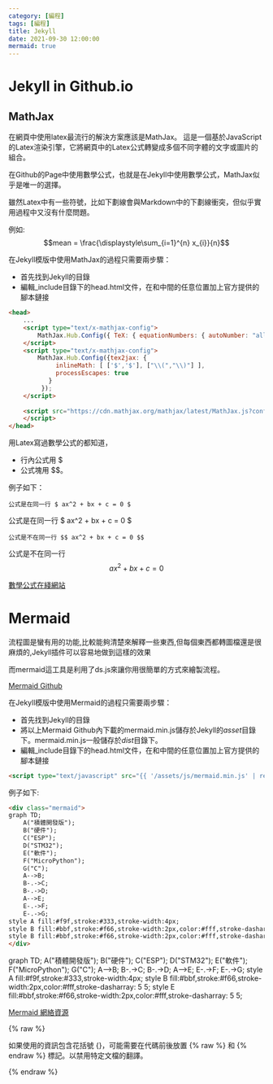 ```yaml
---
category: [編程]
tags: [編程]
title: Jekyll
date: 2021-09-30 12:00:00
mermaid: true
---
```


# Jekyll in Github.io

## MathJax

在網頁中使用latex最流行的解決方案應該是MathJax。 這是一個基於JavaScript的Latex渲染引擎，它將網頁中的Latex公式轉變成多個不同字體的文字或圖片的組合。

在Github的Page中使用數學公式，也就是在Jekyll中使用數學公式，MathJax似乎是唯一的選擇。

雖然Latex中有一些符號，比如下劃線會與Markdown中的下劃線衝突，但似乎實用過程中又沒有什麼問題。

例如:
$$mean = \frac{\displaystyle\sum_{i=1}^{n} x_{i}}{n}$$

在Jekyll模版中使用MathJax的過程只需要兩步驟：
 - 首先找到Jekyll的目錄
 - 編輯_include目錄下的head.html文件，在<head>和</head>中間的任意位置加上官方提供的腳本鏈接

```html
<head>
	...
	<script type="text/x-mathjax-config"> 
   		MathJax.Hub.Config({ TeX: { equationNumbers: { autoNumber: "all" } } }); 
   	</script>
    <script type="text/x-mathjax-config">
    	MathJax.Hub.Config({tex2jax: {
             inlineMath: [ ['$','$'], ["\\(","\\)"] ],
             processEscapes: true
           }
         });
    </script>
    
    <script src="https://cdn.mathjax.org/mathjax/latest/MathJax.js?config=TeX-AMS-MML_HTMLorMML" type="text/javascript">
    </script>
</head>
```

用Latex寫過數學公式的都知道，
 - 行內公式用 $
 - 公式塊用 $$。
 
例子如下：

```
公式是在同一行 $ ax^2 + bx + c = 0 $
```

公式是在同一行 $ ax^2 + bx + c = 0 $

```
公式是不在同一行 $$ ax^2 + bx + c = 0 $$
```

公式是不在同一行 $$ ax^2 + bx + c = 0 $$

[數學公式在綫網站](https://latex.codecogs.com/legacy/eqneditor/editor.php)

# Mermaid

流程圖是蠻有用的功能,比較能夠清楚來解釋一些東西,但每個東西都轉圖檔還是很麻煩的,Jekyll插件可以容易地做到這樣的效果

而mermaid這工具是利用了ds.js來讓你用很簡單的方式來繪製流程。

[Mermaid Github](https://github.com/mermaid-js/mermaid)

在Jekyll模版中使用Mermaid的過程只需要兩步驟：
 - 首先找到Jekyll的目錄
 - 將以上Mermaid Github內下載的mermaid.min.js儲存於Jekyll的*asset*目錄下。mermaid.min.js一般儲存於*dist*目錄下。
 - 編輯_include目錄下的head.html文件，在<head>和</head>中間的任意位置加上官方提供的腳本鏈接

```html
<script type="text/javascript" src="{{ '/assets/js/mermaid.min.js' | relative_url }}"></script>
```

例子如下:

```html
<div class="mermaid">
graph TD;
    A("積體開發版");
    B("硬件");
    C("ESP");
    D("STM32");
    E("軟件");
    F("MicroPython");
    G("C");
    A-->B;
    B-.->C;
    B-.->D;
    A-->E;
    E-.->F;
    E-.->G;
style A fill:#f9f,stroke:#333,stroke-width:4px;
style B fill:#bbf,stroke:#f66,stroke-width:2px,color:#fff,stroke-dasharray: 5 5;
style B fill:#bbf,stroke:#f66,stroke-width:2px,color:#fff,stroke-dasharray: 5 5;
</div>
```
<div class="mermaid">
graph TD;
    A("積體開發版");
    B("硬件");
    C("ESP");
    D("STM32");
    E("軟件");
    F("MicroPython");
    G("C");
    A-->B;
    B-.->C;
    B-.->D;
    A-->E;
    E-.->F;
    E-.->G;
style A fill:#f9f,stroke:#333,stroke-width:4px;
style B fill:#bbf,stroke:#f66,stroke-width:2px,color:#fff,stroke-dasharray: 5 5;
style E fill:#bbf,stroke:#f66,stroke-width:2px,color:#fff,stroke-dasharray: 5 5;

</div>

[Mermaid 網絡資源](https://github.com/mermaid-js/mermaid)

{% raw %}

如果使用的資訊包含花括號 {}，可能需要在代碼前後放置 {% raw %} 和 {% endraw %} 標記。以禁用特定文檔的翻譯。

{% endraw %}

